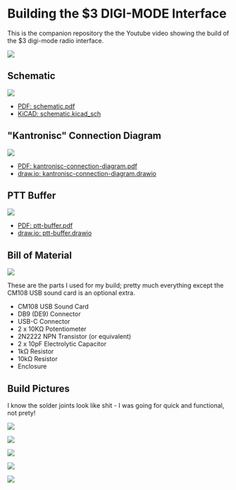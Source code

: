 # Building the $3 DIGI-MODE Interface

This is the companion repository the the Youtube video showing the build of the $3 digi-mode radio interface.

[![](video-thumb.png)](https://youtu.be/leWaIvXLb58)

## Schematic

![](<schematic.png>)

- [PDF: schematic.pdf](<schematic.pdf>)
- [KiCAD: schematic.kicad_sch](<schematic.kicad_sch>)

## "Kantronisc" Connection Diagram

![](<kantronisc-connection-diagram.png>)

- [PDF: kantronisc-connection-diagram.pdf](<kantronisc-connection-diagram.pdf>)
- [draw.io: kantronisc-connection-diagram.drawio](<kantronisc-connection-diagram.drawio>)

## PTT Buffer

![](<ptt-buffer.png>)

- [PDF: ptt-buffer.pdf](<ptt-buffer.pdf>)
- [draw.io: ptt-buffer.drawio](<ptt-buffer.drawio>)

## Bill of Material

![](<bom.jpg>)

These are the parts I used for my build; pretty much everything except the CM108 USB sound card is an optional extra.

- CM108 USB Sound Card
- DB9 (DE9) Connector
- USB-C Connector
- 2 x 10KΩ Potentiometer
- 2N2222 NPN Transistor (or equivalent)
- 2 x 10pF Electrolytic Capacitor
- 1kΩ Resistor
- 10kΩ Resistor
- Enclosure

## Build Pictures

I know the solder joints look like shit - I was going for quick and functional, not prety!

![](<build-00.jpg>)

![](<build-01.jpg>)

![](<build-02.jpg>)

![](<build-03.jpg>)

![](<build-04.jpg>)
